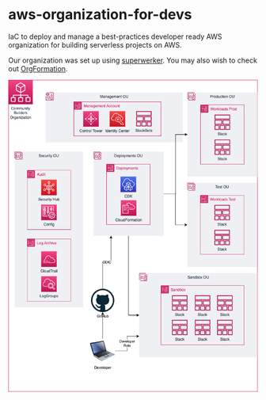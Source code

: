 # aws-organization-for-devs
IaC to deploy and manage a best-practices developer ready AWS organization for building serverless projects on AWS.

Our organization was set up using [superwerker](https://superwerker.cloud/). You may also wish to check out [OrgFormation](https://github.com/org-formation/org-formation-cli).

![Organization Diagram](media/organization%20for%20developers.drawio.png)

